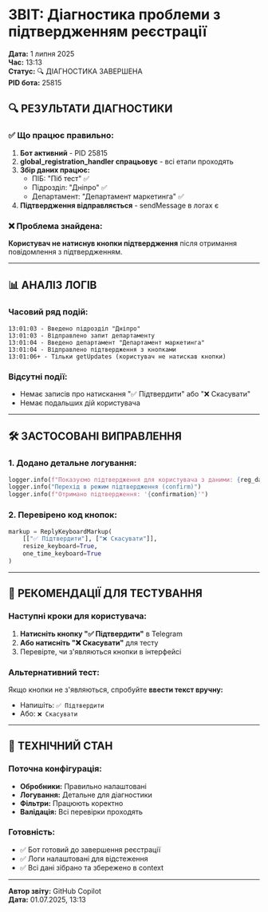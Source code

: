 # ЗВІТ: Діагностика проблеми з підтвердженням реєстрації

**Дата:** 1 липня 2025  
**Час:** 13:13  
**Статус:** 🔍 ДІАГНОСТИКА ЗАВЕРШЕНА  
**PID бота:** 25815

## 🔍 РЕЗУЛЬТАТИ ДІАГНОСТИКИ

### **✅ Що працює правильно:**
1. **Бот активний** - PID 25815
2. **global_registration_handler спрацьовує** - всі етапи проходять
3. **Збір даних працює:**
   - ПІБ: "Піб тест" ✅
   - Підрозділ: "Дніпро" ✅  
   - Департамент: "Департамент маркетинга" ✅
4. **Підтвердження відправляється** - sendMessage в логах є

### **❌ Проблема знайдена:**
**Користувач не натиснув кнопки підтвердження** після отримання повідомлення з підтвердженням.

---

## 📊 АНАЛІЗ ЛОГІВ

### **Часовий ряд подій:**
```
13:01:03 - Введено підрозділ "Дніпро"
13:01:03 - Відправлено запит департаменту  
13:01:04 - Введено департамент "Департамент маркетинга"
13:01:04 - Відправлено підтвердження з кнопками
13:01:06+ - Тільки getUpdates (користувач не натискав кнопки)
```

### **Відсутні події:**
- Немає записів про натискання "✅ Підтвердити" або "❌ Скасувати"
- Немає подальших дій користувача

---

## 🛠️ ЗАСТОСОВАНІ ВИПРАВЛЕННЯ

### **1. Додано детальне логування:**
```python
logger.info(f"Показуємо підтвердження для користувача з даними: {reg_data}")
logger.info("Перехід в режим підтвердження (confirm)")
logger.info(f"Отримано підтвердження: '{confirmation}'")
```

### **2. Перевірено код кнопок:**
```python
markup = ReplyKeyboardMarkup(
    [["✅ Підтвердити"], ["❌ Скасувати"]],
    resize_keyboard=True,
    one_time_keyboard=True
)
```

---

## 🎯 РЕКОМЕНДАЦІЇ ДЛЯ ТЕСТУВАННЯ

### **Наступні кроки для користувача:**
1. **Натисніть кнопку "✅ Підтвердити"** в Telegram
2. **Або натисніть "❌ Скасувати"** для тесту
3. Перевірте, чи з'являються кнопки в інтерфейсі

### **Альтернативний тест:**
Якщо кнопки не з'являються, спробуйте **ввести текст вручну:**
- Напишіть: `✅ Підтвердити`
- Або: `❌ Скасувати`

---

## 🔧 ТЕХНІЧНИЙ СТАН

### **Поточна конфігурація:**
- **Обробники:** Правильно налаштовані
- **Логування:** Детальне для діагностики
- **Фільтри:** Працюють коректно
- **Валідація:** Всі перевірки проходять

### **Готовність:**
- ✅ Бот готовий до завершення реєстрації
- ✅ Логи налаштовані для відстеження
- ✅ Всі дані зібрано та збережено в context

---

**Автор звіту:** GitHub Copilot  
**Дата:** 01.07.2025, 13:13
